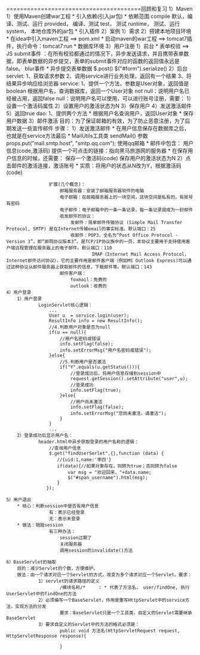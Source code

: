 =======================================回顾和复习
1）Maven
	1）使用Maven创建war工程
			* 引入依赖(引入jar包)
				* 依赖范围
					compile		默认，编译、测试、运行
					provided，	编译、测试
					test，		测试
					runtime，	测试、运行
					system，	本地仓库外的jar包
			* 引入插件
2）案例
	1）需求
	2）搭建本地项目环境
			* 在idea中引入maven工程	==> pom.xml
			* 启动maven的war工程	==> tomcat7插件，执行命令：tomcat7:run
			* 数据库环境
	3）用户注册
			1）前台
				* 表单校验	==> JS
						submit事件	：在所有校验都通过的情况下，异步发送请求，并且携带表单数据，即表单数据的异步提交，表单的submit事件对应的函数的返回值永远是false。
						blur事件
				* 异步提交表单数据
						$.post()
						$("#form").serialize()
			2）后台
				servlet:
					1、获取请求参数
					2、调用service进行业务处理，返回有一个结果
					3、将结果异步响应给浏览器
				service:
					1、提供一个方法，参数是User对象，返回值是boolean
							根据用户名，查询数据库，返回一个User对象
									not null：说明用户名已经被占用，返回false
									null：说明用户名可以使用，可以进行账号注册，需要：
												1）设置一个激活码属性
												2）设置用户的激活状态为N
												3）保存用户
												4）发送激活邮件
												5）返回true
				dao:
					1、提供两个方法
							* 根据用户名查询用户，返回User对象
							* 保存用户数据
			3）邮件激活
				目的：为了保证邮箱的有效，为了防止恶意注册，为了后期发送一些宣传邮件
				步骤：
					1）发送激活邮件
							* 在用户信息保存在数据库之后，也就是在service方法最后
							* MailUtils工具类
									sendMail()  参数
									props.put("mail.smtp.host", "smtp.qq.com");	使用qq邮箱
							* 邮件中包含：
									用户信息(code,激活码)
									提供一个可点击的链接：指向黑马旅游网的服务器
							* 在保存用户信息的时候，还需要：
									保存一个激活码(code)
									保存用户的激活状态为N
					2）点击邮件的激活连接，激活账号
							* 实质：将用户的状态从N改为Y，根据激活码(code)

					扩展(几个概念)：
						邮箱服务器：安装了邮箱服务器软件的电脑	
						电子邮箱：在邮箱服务器上的一块空间，这块空间是私有的，有账号有密码
						电子邮件：电子邮箱中的一条一条记录，每一条记录就成为一封邮件
						收发邮件的协议：
							发邮件：简单邮件传输协议 (Simple Mail Transfer Protocol, SMTP) 是在Internet传输email的事实标准。默认端口：25
							收邮件：POP3，全名为“Post Office Protocol - Version 3”，即“邮局协议版本3”。是TCP/IP协议族中的一员，本协议主要用于支持使用客户端远程管理在服务器上的电子邮件。默认端口：110
									IMAP（Internet Mail Access Protocol，Internet邮件访问协议），它的主要作用是邮件客户端（例如MS Outlook Express)可以通过这种协议从邮件服务器上获取邮件的信息，下载邮件等。默认端口：143
						邮件客户端：
							foxmail：免费的
							outlook：收费的
	4）用户登录
		1）用户登录
				LoginServlet核心逻辑：
					...
					User u  = service.login(user);
					ResultInfo info = new ResultInfo();
					//4.判断用户对象是否为null
					if(u == null){
						//用户名密码或错误
						info.setFlag(false);
						info.setErrorMsg("用户名密码或错误");
					}else{
						//5.判断用户是否激活
						if("Y".equals(u.getStatus())){
							//登录成功后，将用户信息存储到session中
							request.getSession().setAttribute("user",u);
							//登录成功
							info.setFlag(true);
						}else{
							//用户尚未激活
							info.setFlag(false);
							info.setErrorMsg("您尚未激活，请激活");
						}
					}
					...
		2）登录成功后显示用户名：
				header.html中异步获取登录的用户名称的逻辑：
					//查询用户信息
					$.get("findUserSerlet",{},function (data) {
					   //{uid:1,name:'李四'}
					   if(data){//如果对象存在，则转为true；否则转为false
						   var msg = "欢迎回来，"+data.name;
						   $("#span_username").html(msg);
					   }
				   });

	5）用户退出
		* 核心：判断session中是否有用户信息
					有：表示已经登录
					无：表示未登录
		* 做法：销毁session
					有三种办法：
						session过期了
						关闭服务器
						调用session的invalidate()方法

	6）BaseServlet的抽取
		目的：减少Servlet的个数，方便维护。
		做法：由一个请求对应一个Servlet的方式，改变为多个请求对应一个Servlet。要求：
				1）servlet的请求路径的定义
						/模块名称/*		: * 代表了方法名， user/findOne, 执行UserServlet中的findOne的方法
				2）必须编写一个BaseServlet，作用是重写HttpServlet中的service方法，实现方法的分发
						要求：BaseServlet只是一个工具类，自定义的Servlet需要继承BaseServlet
				3）要求自定义的Servlet中的方法的格式必须是：
						public void 方法名(HttpServletRequest request, HttpServletResponse response){
						
						}